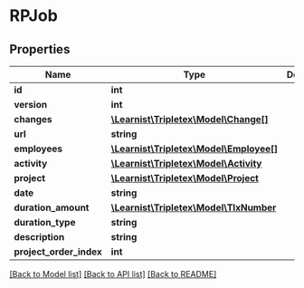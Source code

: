 # RPJob

## Properties
Name | Type | Description | Notes
------------ | ------------- | ------------- | -------------
**id** | **int** |  | [optional] 
**version** | **int** |  | [optional] 
**changes** | [**\Learnist\Tripletex\Model\Change[]**](Change.md) |  | [optional] 
**url** | **string** |  | [optional] 
**employees** | [**\Learnist\Tripletex\Model\Employee[]**](Employee.md) |  | [optional] 
**activity** | [**\Learnist\Tripletex\Model\Activity**](Activity.md) |  | [optional] 
**project** | [**\Learnist\Tripletex\Model\Project**](Project.md) |  | [optional] 
**date** | **string** |  | [optional] 
**duration_amount** | [**\Learnist\Tripletex\Model\TlxNumber**](TlxNumber.md) |  | [optional] 
**duration_type** | **string** |  | [optional] 
**description** | **string** |  | [optional] 
**project_order_index** | **int** |  | [optional] 

[[Back to Model list]](../../README.md#documentation-for-models) [[Back to API list]](../../README.md#documentation-for-api-endpoints) [[Back to README]](../../README.md)

